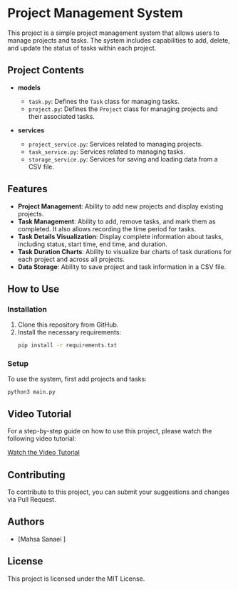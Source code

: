# Project Management System

This project is a simple project management system that allows users to manage projects and tasks. The system includes capabilities to add, delete, and update the status of tasks within each project.

## Project Contents

- **models**
  - `task.py`: Defines the `Task` class for managing tasks.
  - `project.py`: Defines the `Project` class for managing projects and their associated tasks.

- **services**
  - `project_service.py`: Services related to managing projects.
  - `task_service.py`: Services related to managing tasks.
  - `storage_service.py`: Services for saving and loading data from a CSV file.

## Features

- **Project Management**: Ability to add new projects and display existing projects.
- **Task Management**: Ability to add, remove tasks, and mark them as completed. It also allows recording the time period for tasks.
- **Task Details Visualization**: Display complete information about tasks, including status, start time, end time, and duration.
- **Task Duration Charts**: Ability to visualize bar charts of task durations for each project and across all projects.
- **Data Storage**: Ability to save project and task information in a CSV file.

## How to Use

### Installation

1. Clone this repository from GitHub.
2. Install the necessary requirements:
   ```bash
   pip install -r requirements.txt
   ```

### Setup

To use the system, first add projects and tasks:

```
python3 main.py
```

## Video Tutorial

For a step-by-step guide on how to use this project, please watch the following video tutorial:

[Watch the Video Tutorial](https://github.com/snmahsa/myrep/blob/main/TaskFlow_1.mp4)


## Contributing

To contribute to this project, you can submit your suggestions and changes via Pull Request.

## Authors

- [Mahsa Sanaei ]

## License

This project is licensed under the MIT License.